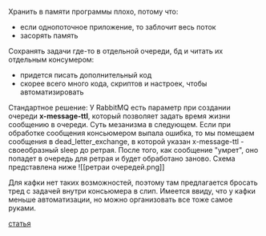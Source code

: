 Хранить в памяти программы плохо, потому что:
 - если однопоточное приложение, то заблочит весь поток
 - засорять память

Сохранять задачи где-то в отдельной очереди, бд и читать их отдельным консумером:
 - придется писать дополнительный код
 - скорее всего много кода, скриптов и настроек, чтобы автоматизировать

Стандартное решение:
У RabbitMQ есть параметр при создании очереди **x-message-ttl**, который позволяет задать время жизни сообщению в очереди. Суть мезанизма в следующем. Если при обработке сообщения консьюмером выпала ошибка, то мы помещаем сообщения в dead_letter_exchange, в которой указан x-message-ttl - своеобразный sleep до ретрая. После того, как сообщение "умрет", оно попадет в очередь для ретрая и будет обработано заново.
Схема представлена ниже
![[ретраи очередей.png]]

Для кафки нет таких возможностей, поэтому там предлагается бросать тред с задачей внутри консьюмера в слип. Имеется ввиду, что у кафки меньше автоматизации, но можно организовать все тоже самое руками.

[статья](https://habr.com/ru/company/domclick/blog/500978/)

